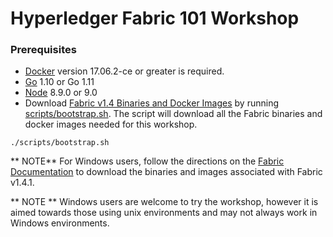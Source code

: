 # Hyperledger Fabric 101 Workshop


### Prerequisites

- [Docker](https://www.docker.com/get-started) version 17.06.2-ce or greater is required.
- [Go](https://golang.org/dl/) 1.10 or Go 1.11
- [Node](https://nodejs.org/en/download/releases/) 8.9.0 or 9.0
- Download [Fabric v1.4 Binaries and Docker Images](https://hyperledger-fabric.readthedocs.io/en/release-1.4/install.html)
by running [scripts/bootstrap.sh](scripts/bootstrap.sh). The script will download
all the Fabric binaries and docker images needed for this workshop.
```
./scripts/bootstrap.sh
```
** NOTE** For Windows users, follow the directions on the [Fabric Documentation](https://hyperledger-fabric.readthedocs.io/en/release-1.4/install.html)
to download the binaries and images associated with Fabric v1.4.1.

** NOTE ** Windows users are welcome to try the workshop, however it is aimed
towards those using unix environments and may not always work in Windows environments.
